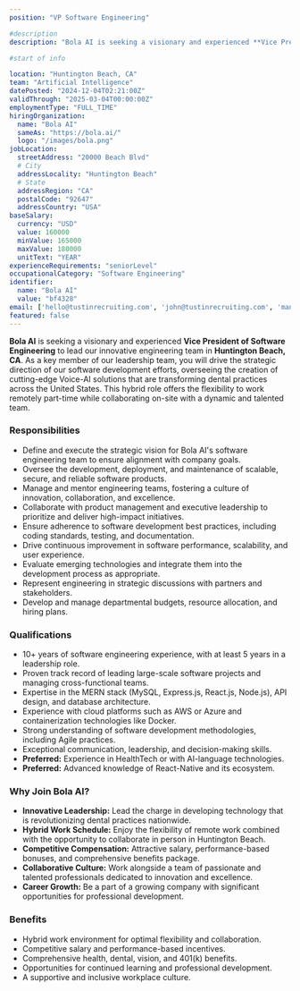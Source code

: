 ```yaml
---
position: "VP Software Engineering"

#description
description: "Bola AI is seeking a visionary and experienced **Vice President of Software Engineering** to lead our innovative engineering team in **Huntington Beach, CA**. As a key member of our leadership team, you will drive the strategic direction of our software development efforts, overseeing the creation of cutting-edge Voice-AI solutions that are transforming dental practices across the United States. This hybrid role offers the flexibility to work remotely part-time while collaborating on-site with a dynamic and talented team"

#start of info

location: "Huntington Beach, CA"
team: "Artificial Intelligence"
datePosted: "2024-12-04T02:21:00Z"
validThrough: "2025-03-04T00:00:00Z"
employmentType: "FULL_TIME"
hiringOrganization: 
  name: "Bola AI"
  sameAs: "https://bola.ai/"
  logo: "/images/bola.png"
jobLocation:
  streetAddress: "20000 Beach Blvd"
  # City
  addressLocality: "Huntington Beach"
  # State
  addressRegion: "CA"
  postalCode: "92647"
  addressCountry: "USA"
baseSalary:
  currency: "USD"
  value: 160000
  minValue: 165000
  maxValue: 180000
  unitText: "YEAR"
experienceRequirements: "seniorLevel"
occupationalCategory: "Software Engineering"
identifier:
  name: "Bola AI"
  value: "bf4328"   
email: ['hello@tustinrecruiting.com', 'john@tustinrecruiting.com', 'manatal.119+candidate@mail.manatal.com']
featured: false
---
```


**Bola AI** is seeking a visionary and experienced **Vice President of Software Engineering** to lead our innovative engineering team in **Huntington Beach, CA**. As a key member of our leadership team, you will drive the strategic direction of our software development efforts, overseeing the creation of cutting-edge Voice-AI solutions that are transforming dental practices across the United States. This hybrid role offers the flexibility to work remotely part-time while collaborating on-site with a dynamic and talented team.

### Responsibilities
- Define and execute the strategic vision for Bola AI's software engineering team to ensure alignment with company goals.
- Oversee the development, deployment, and maintenance of scalable, secure, and reliable software products.
- Manage and mentor engineering teams, fostering a culture of innovation, collaboration, and excellence.
- Collaborate with product management and executive leadership to prioritize and deliver high-impact initiatives.
- Ensure adherence to software development best practices, including coding standards, testing, and documentation.
- Drive continuous improvement in software performance, scalability, and user experience.
- Evaluate emerging technologies and integrate them into the development process as appropriate.
- Represent engineering in strategic discussions with partners and stakeholders.
- Develop and manage departmental budgets, resource allocation, and hiring plans.

### Qualifications
- 10+ years of software engineering experience, with at least 5 years in a leadership role.
- Proven track record of leading large-scale software projects and managing cross-functional teams.
- Expertise in the MERN stack (MySQL, Express.js, React.js, Node.js), API design, and database architecture.
- Experience with cloud platforms such as AWS or Azure and containerization technologies like Docker.
- Strong understanding of software development methodologies, including Agile practices.
- Exceptional communication, leadership, and decision-making skills.
- **Preferred:** Experience in HealthTech or with AI-language technologies.
- **Preferred:** Advanced knowledge of React-Native and its ecosystem.

### Why Join Bola AI?
- **Innovative Leadership:** Lead the charge in developing technology that is revolutionizing dental practices nationwide.
- **Hybrid Work Schedule:** Enjoy the flexibility of remote work combined with the opportunity to collaborate in person in Huntington Beach.
- **Competitive Compensation:** Attractive salary, performance-based bonuses, and comprehensive benefits package.
- **Collaborative Culture:** Work alongside a team of passionate and talented professionals dedicated to innovation and excellence.
- **Career Growth:** Be a part of a growing company with significant opportunities for professional development.

### Benefits
- Hybrid work environment for optimal flexibility and collaboration.
- Competitive salary and performance-based incentives.
- Comprehensive health, dental, vision, and 401(k) benefits.
- Opportunities for continued learning and professional development.
- A supportive and inclusive workplace culture.

